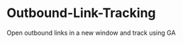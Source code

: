 Outbound-Link-Tracking
======================

Open outbound links in a new window and track using GA

